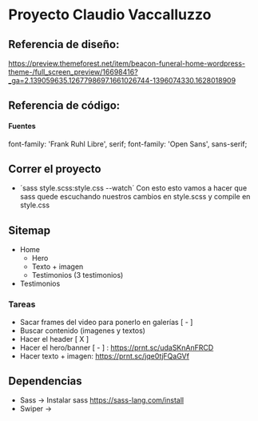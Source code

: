 # Proyecto Claudio Vaccalluzzo

## Referencia de diseño: 
https://preview.themeforest.net/item/beacon-funeral-home-wordpress-theme-/full_screen_preview/16698416?_ga=2.139059635.1267798697.1661026744-1396074330.1628018909


## Referencia de código:

#### Fuentes
font-family: 'Frank Ruhl Libre', serif;
font-family: 'Open Sans', sans-serif;




## Correr el proyecto

- ´sass style.scss:style.css --watch´ Con esto esto vamos a hacer que sass quede escuchando nuestros cambios en style.scss y compile en style.css


## Sitemap
- Home
   - Hero
   - Texto + imagen
   - Testimonios (3 testimonios)
- Testimonios 


### Tareas

- Sacar frames del video para ponerlo en galerías [ - ]
- Buscar contenido (imagenes y textos)
- Hacer el header [ X ]
- Hacer el hero/banner [ - ] : https://prnt.sc/udaSKnAnFRCD
- Hacer texto + imagen:  https://prnt.sc/jqe0tjFQaGVf


## Dependencias

- Sass -> Instalar sass https://sass-lang.com/install
- Swiper ->